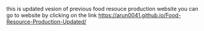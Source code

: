 this is updated vesion of previous food resouce production website you can go to website by clicking on the link https://arun0041.github.io/Food-Resource-Production-Updated/
